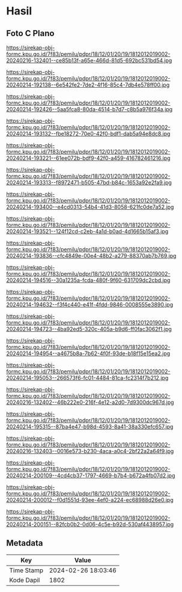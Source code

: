 # Hasil

## Foto C Plano

https://sirekap-obj-formc.kpu.go.id/7f83/pemilu/pdpr/18/12/01/20/19/1812012019002-20240216-132401--ce85b13f-a65e-466d-81d5-692bc531bd54.jpg

https://sirekap-obj-formc.kpu.go.id/7f83/pemilu/pdpr/18/12/01/20/19/1812012019002-20240214-192138--6e542fe2-7de2-4f16-85c4-7db4e578ff00.jpg

https://sirekap-obj-formc.kpu.go.id/7f83/pemilu/pdpr/18/12/01/20/19/1812012019002-20240214-192426--5aa5fca8-80da-4514-b7d7-c8b5a976f34a.jpg

https://sirekap-obj-formc.kpu.go.id/7f83/pemilu/pdpr/18/12/01/20/19/1812012019002-20240214-193132--fbe18272-70e0-42f0-bdf1-dab5a94e8dc8.jpg

https://sirekap-obj-formc.kpu.go.id/7f83/pemilu/pdpr/18/12/01/20/19/1812012019002-20240214-193221--61ee072b-bdf9-42f0-a459-416782461216.jpg

https://sirekap-obj-formc.kpu.go.id/7f83/pemilu/pdpr/18/12/01/20/19/1812012019002-20240214-193313--f8972471-b505-47bd-b84c-1653a92e2fa9.jpg

https://sirekap-obj-formc.kpu.go.id/7f83/pemilu/pdpr/18/12/01/20/19/1812012019002-20240214-193400--e4cd0313-54b4-41d3-8058-621fc0de7a52.jpg

https://sirekap-obj-formc.kpu.go.id/7f83/pemilu/pdpr/18/12/01/20/19/1812012019002-20240214-193521--124f12cd-c2eb-4a1d-b0ad-4d1665b15af3.jpg

https://sirekap-obj-formc.kpu.go.id/7f83/pemilu/pdpr/18/12/01/20/19/1812012019002-20240214-193836--cfc4849e-00e4-48b2-a279-88370ab7b769.jpg

https://sirekap-obj-formc.kpu.go.id/7f83/pemilu/pdpr/18/12/01/20/19/1812012019002-20240214-194516--30a1235a-fcda-480f-9f60-631709dc2cbd.jpg

https://sirekap-obj-formc.kpu.go.id/7f83/pemilu/pdpr/18/12/01/20/19/1812012019002-20240214-194632--f3f4c440-e41f-4fdd-9846-0008555e3890.jpg

https://sirekap-obj-formc.kpu.go.id/7f83/pemilu/pdpr/18/12/01/20/19/1812012019002-20240214-194723--4ba92ed5-320c-405a-b9d6-ff0fac3062f1.jpg

https://sirekap-obj-formc.kpu.go.id/7f83/pemilu/pdpr/18/12/01/20/19/1812012019002-20240214-194954--a4675b8a-7b62-4f0f-93de-b18f15e15ea2.jpg

https://sirekap-obj-formc.kpu.go.id/7f83/pemilu/pdpr/18/12/01/20/19/1812012019002-20240214-195053--266573f6-fc01-4484-81ca-fc2314f7b212.jpg

https://sirekap-obj-formc.kpu.go.id/7f83/pemilu/pdpr/18/12/01/20/19/1812012019002-20240216-132402--46b222e0-216f-4e12-a2d0-7d9300dc967d.jpg

https://sirekap-obj-formc.kpu.go.id/7f83/pemilu/pdpr/18/12/01/20/19/1812012019002-20240214-195315--87ba4e47-b98d-4593-8a41-38a330efc657.jpg

https://sirekap-obj-formc.kpu.go.id/7f83/pemilu/pdpr/18/12/01/20/19/1812012019002-20240216-132403--0016e573-b230-4aca-a0c4-2bf22a2a64f9.jpg

https://sirekap-obj-formc.kpu.go.id/7f83/pemilu/pdpr/18/12/01/20/19/1812012019002-20240214-200109--4cd4cb37-1797-4669-b7b4-b672a4fb07d2.jpg

https://sirekap-obj-formc.kpu.go.id/7f83/pemilu/pdpr/18/12/01/20/19/1812012019002-20240214-200012--f0d1551d-93ee-4ef0-a224-ec68988d26e0.jpg

https://sirekap-obj-formc.kpu.go.id/7f83/pemilu/pdpr/18/12/01/20/19/1812012019002-20240214-200151--82fcb0b2-0d06-4c5e-b92d-530af4438957.jpg


## Metadata

| Key        | Value               |
| ---------- | ------------------- |
| Time Stamp | 2024-02-26 18:03:46 |
| Kode Dapil | 1802                |



